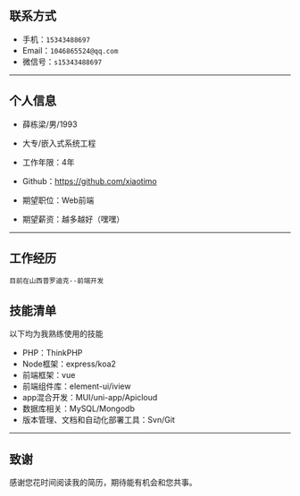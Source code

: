 ## 联系方式
- 手机：```15343488697```
- Email：```1046865524@qq.com```
- 微信号：```s15343488697```

---

## 个人信息

 - 薛栋梁/男/1993 
 - 大专/嵌入式系统工程
 - 工作年限：4年
 - Github：<https://github.com/xiaotimo>

 - 期望职位：Web前端 
 - 期望薪资：越多越好（嘿嘿）

---

## 工作经历
```
目前在山西普罗迪克--前端开发
```

<!-- ### DEF项目 


### GHI项目 


### 其他项目 -->


<!-- ## 开源项目和作品 -->


<!-- ## 开源项目
（对于程序员来讲，没有什么比Show me the code能有说服力了）

 - [STU](http://github.com/yourname/projectname)：项目的简要说明，Star和Fork数多的可以注明
 - [WXYZ](http://github.com/yourname/projectname)：项目的简要说明，Star和Fork数多的可以注明
 -->
<!-- ## 技术文章
（挑选你写作或翻译的技术文章，好的文章可以从侧面证实你的表达和沟通能力，也帮助招聘方更了解你）

- [一个产品经理眼中的云计算：前生今世和未来](http://get.jobdeer.com/706.get)
- [来自HeroKu的HTTP API 设计指南(翻译文章)](http://get.jobdeer.com/343.get) （ ```好的翻译文章可以侧证你对英文技术文档的阅读能力```）

## 演讲和讲义
（放置你代表公司在一些技术会议上做过的演讲，以及你在公司分享时制作的讲义）

  - 2014架构师大会演讲：[如何通过Docker优化内部开发](http://jobdeer.com)
 - 9月公司内部分享：[云计算的前生今世](http://jobdeer.com) -->

## 技能清单

以下均为我熟练使用的技能

- PHP：ThinkPHP
- Node框架：express/koa2
- 前端框架：vue
- 前端组件库：element-ui/iview
- app混合开发：MUI/uni-app/Apicloud
- 数据库相关：MySQL/Mongodb
- 版本管理、文档和自动化部署工具：Svn/Git

---

## 致谢
感谢您花时间阅读我的简历，期待能有机会和您共事。
